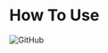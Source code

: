 # How To Use

![GitHub](https://github.com/terrynoya/SmartBundleBuilder/raw/master/doc/pipeline.jpeg)
